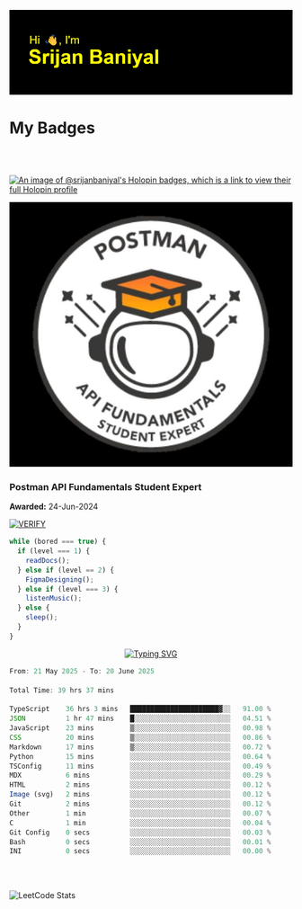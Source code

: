 ![Header](./header.png)

# My Badges

<Br />
<Br />

[![An image of @srijanbaniyal's Holopin badges, which is a link to view their full Holopin profile](https://holopin.me/srijanbaniyal)](https://holopin.io/@srijanbaniyal)

[![Postman API Fundamentals Student Expert](/Postman.jpeg)](https://api.badgr.io/public/assertions/r9BLLy0oTfKJBbkGuDI1zA)

### Postman API Fundamentals Student Expert

**Awarded:** 24-Jun-2024

[![VERIFY](https://img.shields.io/badge/VERIFY-blue)](https://badgecheck.io?url=https%3A%2F%2Fapi.badgr.io%2Fpublic%2Fassertions%2Fr9BLLy0oTfKJBbkGuDI1zA)

```javascript
while (bored === true) {
  if (level === 1) {
    readDocs();
  } else if (level == 2) {
    FigmaDesigning();
  } else if (level === 3) {
    listenMusic();
  } else {
    sleep();
  }
}
```

<p align="center">
  <a href="https://git.io/typing-svg"><img src="https://readme-typing-svg.demolab.com?font=Tilt+Prism&size=30&pause=1000&color=0FF75B&center=true&vCenter=true&width=800&height=80&lines=Time+spent+on+various+Programming+languages" alt="Typing SVG" /></a>
</p>

<!--START_SECTION:waka-->

```TypeScript
From: 21 May 2025 - To: 20 June 2025

Total Time: 39 hrs 37 mins

TypeScript    36 hrs 3 mins   ██████████████████████▓░░   91.00 %
JSON          1 hr 47 mins    █░░░░░░░░░░░░░░░░░░░░░░░░   04.51 %
JavaScript    23 mins         ▒░░░░░░░░░░░░░░░░░░░░░░░░   00.98 %
CSS           20 mins         ▒░░░░░░░░░░░░░░░░░░░░░░░░   00.86 %
Markdown      17 mins         ▒░░░░░░░░░░░░░░░░░░░░░░░░   00.72 %
Python        15 mins         ░░░░░░░░░░░░░░░░░░░░░░░░░   00.64 %
TSConfig      11 mins         ░░░░░░░░░░░░░░░░░░░░░░░░░   00.49 %
MDX           6 mins          ░░░░░░░░░░░░░░░░░░░░░░░░░   00.29 %
HTML          2 mins          ░░░░░░░░░░░░░░░░░░░░░░░░░   00.12 %
Image (svg)   2 mins          ░░░░░░░░░░░░░░░░░░░░░░░░░   00.12 %
Git           2 mins          ░░░░░░░░░░░░░░░░░░░░░░░░░   00.12 %
Other         1 min           ░░░░░░░░░░░░░░░░░░░░░░░░░   00.07 %
C             1 min           ░░░░░░░░░░░░░░░░░░░░░░░░░   00.04 %
Git Config    0 secs          ░░░░░░░░░░░░░░░░░░░░░░░░░   00.03 %
Bash          0 secs          ░░░░░░░░░░░░░░░░░░░░░░░░░   00.01 %
INI           0 secs          ░░░░░░░░░░░░░░░░░░░░░░░░░   00.00 %
```

<!--END_SECTION:waka-->

<Br />
<Br />

![LeetCode Stats](https://leetcard.jacoblin.cool/Srijan-Baniyal?theme=dark&font=Rasa&ext=contest)

